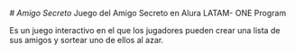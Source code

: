 <em># Amigo Secreto </em>
Juego del Amigo Secreto en Alura LATAM- ONE Program

Es un juego interactivo en el que los jugadores pueden crear una lista de sus amigos y sortear uno de ellos al azar.
